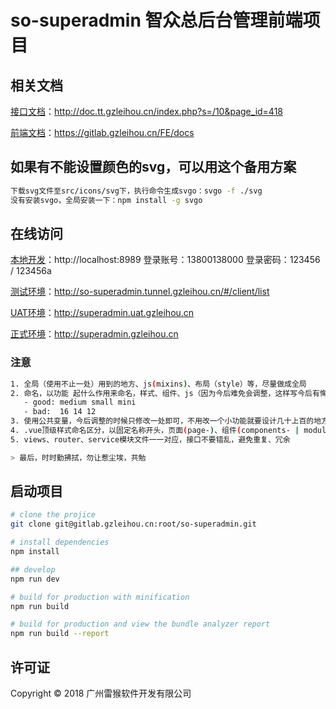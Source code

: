 # so-superadmin 智众总后台管理前端项目

## 相关文档

[接口文档](http://doc.tt.gzleihou.cn/index.php?s=/10&page_id=418)：http://doc.tt.gzleihou.cn/index.php?s=/10&page_id=418

[前端文档](https://gitlab.gzleihou.cn/FE/docs)：https://gitlab.gzleihou.cn/FE/docs

## 如果有不能设置颜色的svg，可以用这个备用方案

``` bash
下载svg文件至src/icons/svg下，执行命令生成svgo：svgo -f ./svg
没有安装svgo，全局安装一下：npm install -g svgo
```

## 在线访问

[本地开发](http://localhost:8989)：http://localhost:8989
登录账号：13800138000
登录密码：123456 / 123456a

[测试环境](http://so-superadmin.tunnel.gzleihou.cn/#/client/list)：http://so-superadmin.tunnel.gzleihou.cn/#/client/list

[UAT环境](http://superadmin.uat.gzleihou.cn)：http://superadmin.uat.gzleihou.cn

[正式环境](http://superadmin.gzleihou.cn)：http://superadmin.gzleihou.cn

### 注意

``` bash
1. 全局（使用不止一处）用到的地方、js(mixins)、布局（style）等，尽量做成全局
2. 命名，以功能 起什么作用来命名，样式、组件、js（因为今后难免会调整，这样写今后有悔改的机会）
   - good: medium small mini
   - bad:  16 14 12 
3. 使用公共变量，今后调整的时候只修改一处即可，不用改一个小功能就要设计几十上百的地方
4. .vue顶级样式命名区分，以固定名称开头，页面(page-)、组件(components- | module- | template-)
5. views、router、service模块文件一一对应，接口不要错乱，避免重复、冗余

> 最后，时时勤拂拭，勿让惹尘埃，共勉
```

## 启动项目

``` bash
# clone the projice
git clone git@gitlab.gzleihou.cn:root/so-superadmin.git

# install dependencies
npm install

## develop
npm run dev

# build for production with minification
npm run build

# build for production and view the bundle analyzer report
npm run build --report
```

## 许可证

Copyright © 2018 广州雷猴软件开发有限公司